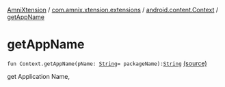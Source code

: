 [AmniXtension](../../index.md) / [com.amnix.xtension.extensions](../index.md) / [android.content.Context](index.md) / [getAppName](./get-app-name.md)

# getAppName

`fun Context.getAppName(pName: `[`String`](https://kotlinlang.org/api/latest/jvm/stdlib/kotlin/-string/index.html)` = packageName): `[`String`](https://kotlinlang.org/api/latest/jvm/stdlib/kotlin/-string/index.html) [(source)](https://github.com/AmniX/AmniXTension/tree/master/AmniXtension/src/main/java/com/amnix/xtension/extensions/ContextExtension.kt#L258)

get Application Name,

